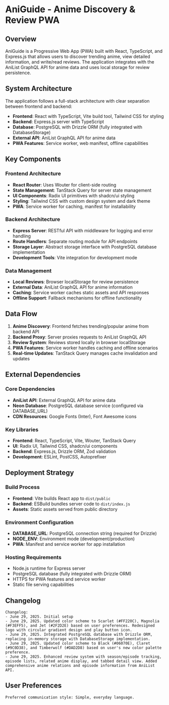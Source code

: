# AniGuide - Anime Discovery & Review PWA

## Overview

AniGuide is a Progressive Web App (PWA) built with React, TypeScript, and Express.js that allows users to discover trending anime, view detailed information, and write/read reviews. The application integrates with the AniList GraphQL API for anime data and uses local storage for review persistence.

## System Architecture

The application follows a full-stack architecture with clear separation between frontend and backend:

- **Frontend**: React with TypeScript, Vite build tool, Tailwind CSS for styling
- **Backend**: Express.js server with TypeScript
- **Database**: PostgreSQL with Drizzle ORM (fully integrated with DatabaseStorage)
- **External API**: AniList GraphQL API for anime data
- **PWA Features**: Service worker, web manifest, offline capabilities

## Key Components

### Frontend Architecture
- **React Router**: Uses Wouter for client-side routing
- **State Management**: TanStack Query for server state management
- **UI Components**: Radix UI primitives with shadcn/ui styling
- **Styling**: Tailwind CSS with custom design system and dark theme
- **PWA**: Service worker for caching, manifest for installability

### Backend Architecture
- **Express Server**: RESTful API with middleware for logging and error handling
- **Route Handlers**: Separate routing module for API endpoints
- **Storage Layer**: Abstract storage interface with PostgreSQL database implementation
- **Development Tools**: Vite integration for development mode

### Data Management
- **Local Reviews**: Browser localStorage for review persistence
- **External Data**: AniList GraphQL API for anime information
- **Caching**: Service worker caches static assets and API responses
- **Offline Support**: Fallback mechanisms for offline functionality

## Data Flow

1. **Anime Discovery**: Frontend fetches trending/popular anime from backend API
2. **Backend Proxy**: Server proxies requests to AniList GraphQL API
3. **Review System**: Reviews stored locally in browser localStorage
4. **PWA Features**: Service worker handles caching and offline scenarios
5. **Real-time Updates**: TanStack Query manages cache invalidation and updates

## External Dependencies

### Core Dependencies
- **AniList API**: External GraphQL API for anime data
- **Neon Database**: PostgreSQL database service (configured via DATABASE_URL)
- **CDN Resources**: Google Fonts (Inter), Font Awesome icons

### Key Libraries
- **Frontend**: React, TypeScript, Vite, Wouter, TanStack Query
- **UI**: Radix UI, Tailwind CSS, shadcn/ui components
- **Backend**: Express.js, Drizzle ORM, Zod validation
- **Development**: ESLint, PostCSS, Autoprefixer

## Deployment Strategy

### Build Process
- **Frontend**: Vite builds React app to `dist/public`
- **Backend**: ESBuild bundles server code to `dist/index.js`
- **Assets**: Static assets served from public directory

### Environment Configuration
- **DATABASE_URL**: PostgreSQL connection string (required for Drizzle)
- **NODE_ENV**: Environment mode (development/production)
- **PWA**: Manifest and service worker for app installation

### Hosting Requirements
- Node.js runtime for Express server
- PostgreSQL database (fully integrated with Drizzle ORM)
- HTTPS for PWA features and service worker
- Static file serving capabilities

## Changelog

```
Changelog:
- June 29, 2025. Initial setup
- June 29, 2025. Updated color scheme to Scarlet (#FF220C), Magnolia (#F3EFF5), and Jet (#2F2D2E) based on user preferences. Redesigned logo with circular gradient design and play button icon.
- June 29, 2025. Integrated PostgreSQL database with Drizzle ORM, replacing in-memory storage with DatabaseStorage implementation.
- June 29, 2025. Updated color scheme to Black (#06070E), Claret (#9C0D38), and Timberwolf (#DAD2D8) based on user's new color palette preference.
- June 29, 2025. Enhanced review system with season/episode tracking, episode lists, related anime display, and tabbed detail view. Added comprehensive anime relations and episode information from AniList API.
```

## User Preferences

```
Preferred communication style: Simple, everyday language.
```